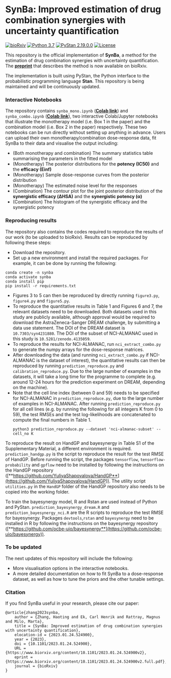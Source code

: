 # SynBa: Improved estimation of drug combination synergies with uncertainty quantification

[![bioRxiv](https://img.shields.io/badge/bioRxiv-10.1101%2F2023.01.24.524900-red)](https://www.biorxiv.org/content/10.1101/2023.01.24.524900)
[![Python 3.7](https://img.shields.io/badge/python-3.7-blue.svg)](https://www.python.org/downloads/release/python-370/)
[![PyStan 2.19.0.0](https://img.shields.io/badge/PyStan-2.19.0.0-blueviolet)](https://pypi.org/project/pystan/2.19.0.0/)
[![License](https://img.shields.io/badge/License-MIT-yellow)](https://opensource.org/licenses/MIT)

This repository is the official implementation of **SynBa**, a method for the estimation of drug combination synergies with uncertainty quantification.
The [**preprint**](https://www.biorxiv.org/content/10.1101/2023.01.24.524900) that describes the method is now available on bioRxiv.

The implementation is built using PyStan, the Python interface to the probabilistic programming language **Stan**. This repository is being maintained and will be continuously updated.

### Interactive Notebooks
The repository contains `synba_mono.ipynb` ([**Colab link**](https://colab.research.google.com/github/HaotingZhang1/SynBa/blob/main/synba_mono.ipynb)) and `synba_combo.ipynb` ([**Colab link**](https://colab.research.google.com/github/HaotingZhang1/SynBa/blob/main/synba_combo.ipynb)), two interactive Colab/Jupyter notebooks that illustrate the monotherapy model (i.e. Box 1 in the paper) and the combination model (i.e. Box 2 in the paper) respectively.
These two notebooks can be run directly without setting up anything in advance.
Users can upload their own monotherapy/combination dose-response data, fit SynBa to their data and visualise the output including:
* (Both monotherapy and combination) The summary statistics table summarising the parameters in the fitted model
* (Monotherapy) The posterior distributions for the **potency (IC50)** and the **efficacy (Einf)**
* (Monotherapy) Sample dose-response curves from the posterior distribution
* (Monotherapy) The estimated noise level for the responses
* (Combination) The contour plot for the joint posterior distribution of the **synergistic efficacy (ΔHSA)** and the **synergistic potency (α)**
* (Combination) The histogram of the synergistic efficacy and the synergistic potency

### Reproducing results
The repository also contains the codes required to reproduce the results of our work (to be uploaded to bioRxiv). Results can be reproduced by following these steps:
* Download the repository.
* Set up a new environment and install the required packages. For example, it can be done by running the following:
```
conda create -n synba
conda activate synba
conda install pip
pip install -r requirements.txt 
```
* Figures 3 to 5 can then be reproduced by directly running `figure3.py`, `figure4.py` and `figure5.py`.
* To reproduce the quantitative results in Table 1 and Figures 6 and 7, the relevant datasets need to be downloaded. Both datasets used in this study are publicly available, although approval would be required to download the AstraZeneca-Sanger DREAM challenge, by submitting a data use statement. The DOI of the DREAM dataset is `10.7303/syn4231880`. The DOI of the subset of NCI-ALMANAC used in this study is `10.5281/zenodo.4135059`.
* To reproduce the results for NCI-ALMANAC, run `nci_extract_combo.py` to generate the numpy arrays for the dose-response matrices.
* After downloading the data (and running `nci_extract_combo.py` if NCI-ALMANAC is the dataset of interest), the quantitative results can then be reproduced by running `prediction_reproduce.py` and `calibration_reproduce.py`. Due to the large number of examples in the datasets, it will take a long time for the programme to complete (e.g. around 12-24 hours for the prediction experiment on DREAM, depending on the machine).
* Note that the cell line index (between 0 and 59) needs to be specified for NCI-ALMANAC in `prediction_reproduce.py`, due to the large number of examples in NCI-ALMANAC.
  After running `prediction_reproduce.py` for all cell lines (e.g. by running the following for all integers K from 0 to 59), the test RMSEs and the test log-likelihoods are concatenated to compute the final numbers in Table 1.
  ```
  python3 prediction_reproduce.py --dataset 'nci-almanac-subset' --cell_no K
  ```

To reproduce the result on HandGP and bayesynergy in Table S1 of the Supplementary Material, a different environment is required.
`prediction_handgp.py` is the script to reproduce the result for the test RMSE of HandGP. Before running the script, the packages `tensorflow`, `tensorflow-probability` and `gpflow` need to be installed by following the instructions on the HandGP repository ([**https://github.com/YuliyaShapovalova/HandGP**](https://github.com/YuliyaShapovalova/HandGP)). The utility script `utilities.py` in the `HandGP` folder of the HandGP repository also needs to be copied into the working folder.

To train the bayesynergy model, R and Rstan are used instead of Python and PyStan. `prediction_bayesynergy_dream.R` and `prediction_bayesynergy_nci.R` are the R scripts to reproduce the test RMSE for bayesynergy. Packages `devtools`,`rstan` and `bayesynergy` need to be installed in R by following the instructions on the bayesynergy repository ([**https://github.com/ocbe-uio/bayesynergy**](https://github.com/ocbe-uio/bayesynergy)).

### To be updated
The next updates of this repository will include the following:
* More visualisation options in the interactive notebooks.
* A more detailed documentation on how to fit SynBa to a dose-response dataset, as well as how to tune the priors and the other tunable settings.

### Citation
If you find SynBa useful in your research, please cite our paper:
```
@article{zhang2023synba,
	author = {Zhang, Haoting and Ek, Carl Henrik and Rattray, Magnus and Milo, Marta},
	title = {SynBa: Improved estimation of drug combination synergies with uncertainty quantification},
	elocation-id = {2023.01.24.524900},
	year = {2023},
	doi = {10.1101/2023.01.24.524900},
	URL = {https://www.biorxiv.org/content/10.1101/2023.01.24.524900v2},
	eprint = {https://www.biorxiv.org/content/10.1101/2023.01.24.524900v2.full.pdf},
	journal = {bioRxiv}
}
```
